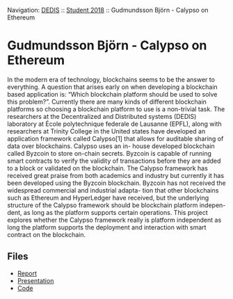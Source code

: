 Navigation: [DEDIS](https://github.com/dedis/doc) ::
[Student 2018](../README.md) ::
Gudmundsson Björn - Calypso on Ethereum

# Gudmundsson Björn - Calypso on Ethereum

In the modern era of technology, blockchains seems to be the answer to everything. A question that arises early on when developing a blockchain based application is: “Which blockchain platform should be used to solve this problem?”. Currently there are many kinds of different blockchain platforms so choosing a blockchain platform to use is a non-trivial task. The researchers at the Decentralized and Distributed systems (DEDIS) laboratory at École polytechnique federale de Lausanne (EPFL), along with researchers at Trinity College in the United states have developed an application framework called Calypso[1] that allows for auditable sharing of data over blockchains. Calypso uses an in- house developed blockchain called Byzcoin to store on-chain secrets. Byzcoin is capable of running smart contracts to verify the validity of transactions before they are added to a block or validated on the blockchain. The Calypso framework has received great praise from both academics and industry but currently it has been developed using the Byzcoin blockchain. Byzcoin has not received the widespread commercial and industrial adapta- tion that other blockchains such as Ethereum and HyperLedger have received, but the underlying structure of the Calypso framework should be blockchain platform indepen- dent, as long as the platform supports certain operations. This project explores whether the Calypso framework really is platform independent as long the platform supports the deployment and interaction with smart contract on the blockchain.

## Files

- [Report](report-2018_2-bjorn-calypso_ethereum.pdf)
- [Presentation]()
- [Code](https://github.com/dedis/student_18_ethcalypso)
